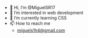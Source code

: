 <style>
  color: red;
</style>
<ul>
  <li>👋 Hi, I’m @MiguelSR17</li>
  <li>👀 I’m interested in web development</li>
  <li>🌱 I’m currently learning CSS</li>
  <li>📫 How to reach me <br>
    <ul>
      <li>
        <a href="mailto:miguels1h4@gmail.com">miguels1h4@gmail.com</a>
      </li>
    </ul>
  </li>
</ul>




<!---
MiguelSR17/MiguelSR17 is a ✨ special ✨ repository because its `README.md` (this file) appears on your GitHub profile.
You can click the Preview link to take a look at your changes.
--->
